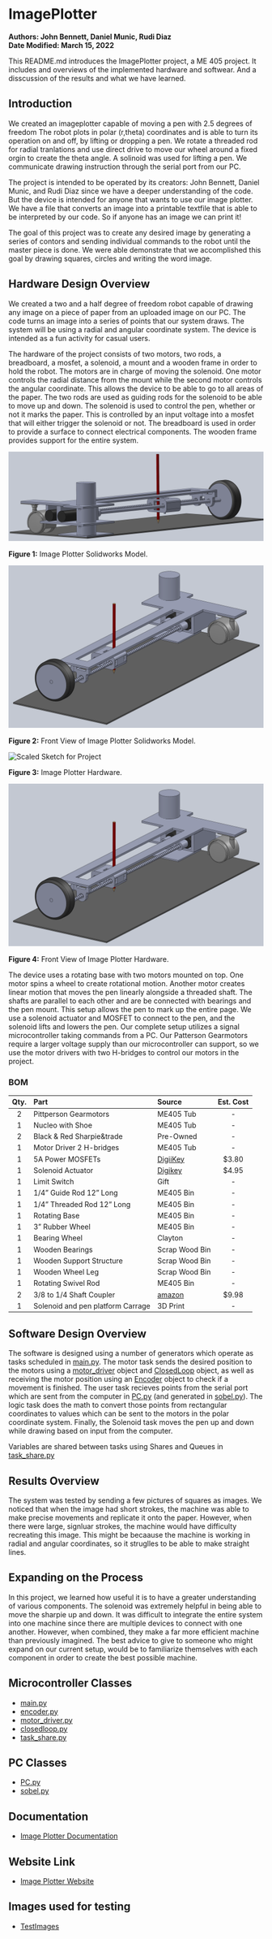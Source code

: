 # ImagePlotter
__Authors: John Bennett, Daniel Munic, Rudi Diaz__<br />
__Date Modified: March 15, 2022__

This README.md introduces the ImagePlotter project, a ME 405 project. It includes and overviews of the implemented hardware and softwear. And a disscussion of the results and what we have learned.

## Introduction
We created an imageplotter capable of moving a pen with 2.5 degrees of freedom The robot plots in polar (r,theta) coordinates and is able to turn its operation on and off, by lifting or dropping a pen. We rotate a threaded rod for radial tranlations and use direct drive to move our wheel around a fixed orgin to create the theta angle. A solinoid was used for lifting a pen. We communicate drawing instruction through the serial port from our PC. 

The project is intended to be operated by its creators: John Bennett, Daniel Munic, and Rudi Diaz since we have a deeper understanding of the code. But the device is intended for anyone that wants to use our image plotter. We have a file that converts an image into a printable textfile that is able to be interpreted by our code. So if anyone has an image we can print it!

The goal of this project was to create any desired image by generating a series of contors and sending individual commands to the robot until the master piece is done. We were able demonstrate that we accomplished this goal by drawing squares, circles and writing the word image.

## Hardware Design Overview
We created a two and a half degree of freedom robot capable of drawing any image on a piece of paper from an uploaded image on our PC. The code turns an image into a series of points that our system draws. The system will be using a radial and angular coordinate system. The device is intended as a fun activity for casual users.

The hardware of the project consists of two motors, two rods, a breadboard, a mosfet, a solenoid, a mount and a wooden frame in order to hold the robot. The motors are in charge of moving the solenoid. One motor controls the radial distance from the mount while the second motor controls the angular coordinate. This allows the device to be able to go to all areas of the paper. The two rods are used as guiding rods for the solenoid to be able to move up and down. The solenoid is used to control the pen, whether or not it marks the paper. This is controlled by an input voltage into a mosfet that will either trigger the solenoid or not. The breadboard is used in order to provide a surface to connect electrical components. The wooden frame provides support for the entire system.

![Solidworks Model](Images/SideView.png)

__Figure 1:__ Image Plotter Solidworks Model.


![Solidworks Model](Images/OtherSideView.png)

__Figure 2:__ Front View of Image Plotter Solidworks Model.


![Scaled Sketch for Project]()

__Figure 3:__ Image Plotter Hardware.

![Solidworks Model](Images/OtherSideView.png)

__Figure 4:__ Front View of Image Plotter Hardware.

The device uses a rotating base with two motors mounted on top. One motor spins a wheel to create rotational motion. Another motor creates linear motion that moves the pen linearly alongside a threaded shaft. The shafts are parallel to each other and are be connected with bearings and the pen mount. This setup allows the pen to mark up the entire page. We use a solenoid actuator and MOSFET to connect to the pen, and the solenoid lifts and lowers the pen. Our complete setup utilizes a signal microcontroller taking commands from a PC. Our Patterson Gearmotors require a larger voltage supply than our microcontroller can support, so we use the motor drivers with two H-bridges to control our motors in the project.



### BOM 
| Qty. | Part                  | Source                | Est. Cost | 
|:----:|:----------------------|:----------------------|:---------:|
|  2   | Pittperson Gearmotors     | ME405 Tub             |     -     |
|  1   | Nucleo with Shoe          | ME405 Tub             |     -     |
|  2   | Black & Red Sharpie&trade | Pre-Owned     |   -   |
|  1   | Motor Driver 2 H-bridges| ME405 Tub | - |
|  1   | 5A Power MOSFETs          | [DigiiKey](https://www.digikey.com/en/products/detail/stmicroelectronics/STN3NF06L/654517?s=N4IgjCBcoLQBxVAYygMwIYBsDOBTANCAPZQDaIALAJwDsIAugL6OEBMZIAygCoByAzLwBiABgBsAGQaMgA)        |   $3.80   |
|  1   | Solenoid Actuator        | [Digikey](https://www.digikey.com/en/products/detail/sparkfun-electronics/ROB-11015/6163694) | $4.95 |
|  1   | Limit Switch        | Gift | - |
|  1   | 1/4” Guide Rod 12” Long | ME405 Bin | - |
|  1   | 1/4” Threaded Rod 12” Long       | ME405 Bin | - |
|  1   | Rotating Base       | ME405 Bin | - |
|  1   | 3” Rubber Wheel       | ME405 Bin | - |
|  1   | Bearing Wheel       | Clayton | - |
|  1   | Wooden Bearings       | Scrap Wood Bin | - |
|  1   | Wooden Support Structure       | Scrap Wood Bin | - |
|  1   | Wooden Wheel Leg       | Scrap Wood Bin | - |
|  1   | Rotating Swivel Rod       | ME405 Bin | - |
|  2   | 3/8 to 1/4 Shaft Coupler       | [amazon](https://www.amazon.com/Stainless-Steel-Screw-Shaft-Coupler/dp/B00KVNA50G/ref=sr_1_3?crid=39PDB30GPBVOX&keywords=3%2F8+inch+to+3%2F8+inch+Stainless+Steel+Set+Screw+Shaft+Coupler&qid=1645675919&s=industrial&sprefix=3%2F8+inch+to+3%2F8+inch+stainless+steel+set+screw+shaft+coupler%2Cindustrial%2C110&sr=1-3) | $9.98 |
|  1   | Solenoid and pen platform Carrage | 3D Print | - |

## Software Design Overview
The software is designed using a number of generators which operate as tasks scheduled in [main.py](https://github.com/danrmunic/ImagePlotter/blob/main/src/main.py). The motor task sends the desired position to the motors using a [motor_driver](https://github.com/danrmunic/ImagePlotter/blob/main/src/motor_driver.py) object and [ClosedLoop](https://github.com/danrmunic/ImagePlotter/blob/main/src/closedloop.py) object, as well as receiving the motor position using an [Encoder](https://github.com/danrmunic/ImagePlotter/blob/main/src/Encoder.py) object to check if a movement is finished. The user task recieves points from the serial port which are sent from the computer in [PC.py](https://github.com/danrmunic/ImagePlotter/blob/main/src/PC.py) (and generated in [sobel.py](https://github.com/danrmunic/ImagePlotter/blob/main/src/sobel.py)). The logic task does the math to convert those points from rectangular coordinates to values which can be sent to the motors in the polar coordinate system. Finally, the Solenoid task moves the pen up and down while drawing based on input from the computer.  

Variables are shared between tasks using Shares and Queues in [task_share.py](https://github.com/danrmunic/ImagePlotter/blob/main/src/task_share.py)


## Results Overview
The system was tested by sending a few pictures of squares as images. We noticed that when the image had short strokes, the machine was able to make precise movements and replicate it onto the paper. However, when there were large, signluar strokes, the machine would have difficulty recreating this image. This might be becaause the machine is working in radial and angular coordinates, so it struglles to be able to make straight lines.

## Expanding on the Process
In this project, we learned how useful it is to have a greater understanding of various components. The solenoid was extremely helpful in being able to move the sharpie up and down. It was difficult to integrate the entire system into one machine since there are multiple devices to connect with one another. However, when combined, they make a far more efficient machine than previously imagined. The best advice to give to someone who might expand on our current setup, would be to familiarize themselves with each component in order to create the best possible machine.



## Microcontroller Classes

* [main.py](https://github.com/danrmunic/ImagePlotter/blob/main/src/main.py)
* [encoder.py](https://github.com/danrmunic/ImagePlotter/blob/main/src/Encoder.py)
* [motor_driver.py](https://github.com/danrmunic/ImagePlotter/blob/main/src/motor_driver.py)
* [closedloop.py](https://github.com/danrmunic/ImagePlotter/blob/main/src/closedloop.py)
* [task_share.py](https://github.com/danrmunic/ImagePlotter/blob/main/src/task_share.py)

## PC Classes
* [PC.py](https://github.com/danrmunic/ImagePlotter/blob/main/src/PC.py)
* [sobel.py](https://github.com/danrmunic/ImagePlotter/blob/main/src/sobel.py)

## Documentation

* [Image Plotter Documentation](https://github.com/danrmunic/ImagePlotter)

## Website Link

* [Image Plotter Website](https://danrmunic.github.io/ImagePlotter/index.html)

## Images used for testing

* [TestImages](https://github.com/danrmunic/ImagePlotter/tree/main/TestImages)
